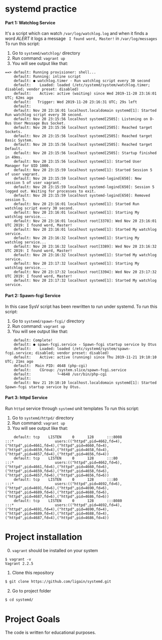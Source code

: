 # systemd  practice

#### Part 1: Watchlog Service
It's a script which can watch `/var/log/watchlog.log` and when it finds a word *ALERT* it logs a message ` I found word, Master!` in `/var/log/messages`
To run this script:
1) Go to `systemd/watchlog/` directory
2) Run command: `vagrant up`
3) You will see output like that:
```
==> default: Running provisioner: shell...
    default: Running: inline script
    default: ● watchlog.timer - Run watchlog script every 30 second
    default:    Loaded: loaded (/etc/systemd/system/watchlog.timer; disabled; vendor preset: disabled)
    default:    Active: active (waiting) since Wed 2019-11-20 23:16:01 UTC; 62ms ago
    default:   Trigger: Wed 2019-11-20 23:16:31 UTC; 29s left
    default: 
    default: Nov 20 23:16:01 localhost.localdomain systemd[1]: Started Run watchlog script every 30 second.
    default: Nov 20 23:15:56 localhost systemd[2505]: Listening on D-Bus User Message Bus Socket.
    default: Nov 20 23:15:56 localhost systemd[2505]: Reached target Sockets.
    default: Nov 20 23:15:56 localhost systemd[2505]: Reached target Basic System.
    default: Nov 20 23:15:56 localhost systemd[2505]: Reached target Default.
    default: Nov 20 23:15:56 localhost systemd[2505]: Startup finished in 49ms.
    default: Nov 20 23:15:56 localhost systemd[1]: Started User Manager for UID 1000.
    default: Nov 20 23:15:59 localhost systemd[1]: Started Session 5 of user vagrant.
    default: Nov 20 23:15:59 localhost systemd-logind[650]: New session 5 of user vagrant.
    default: Nov 20 23:15:59 localhost systemd-logind[650]: Session 5 logged out. Waiting for processes to exit.
    default: Nov 20 23:15:59 localhost systemd-logind[650]: Removed session 5.
    default: Nov 20 23:16:01 localhost systemd[1]: Started Run watchlog script every 30 second.
    default: Nov 20 23:16:01 localhost systemd[1]: Starting My watchlog service...
    default: Nov 20 23:16:01 localhost root[3378]: Wed Nov 20 23:16:01 UTC 2019: I found word, Master!
    default: Nov 20 23:16:01 localhost systemd[1]: Started My watchlog service.
    default: Nov 20 23:16:32 localhost systemd[1]: Starting My watchlog service...
    default: Nov 20 23:16:32 localhost root[3389]: Wed Nov 20 23:16:32 UTC 2019: I found word, Master!
    default: Nov 20 23:16:32 localhost systemd[1]: Started My watchlog service.
    default: Nov 20 23:17:32 localhost systemd[1]: Starting My watchlog service...
    default: Nov 20 23:17:32 localhost root[3394]: Wed Nov 20 23:17:32 UTC 2019: I found word, Master!
    default: Nov 20 23:17:32 localhost systemd[1]: Started My watchlog service.
```
#### Part 2: Spawn-fcgi Service
In this case SysV script has been rewritten to run under systemd.
To run this script:
1) Go to `systemd/spawn-fcgi/` directory
2) Run command: `vagrant up`
3) You will see output like that:
```
    default: Complete!
    default: ● spawn-fcgi.service - Spawn-fcgi startup service by Otus
    default:    Loaded: loaded (/etc/systemd/system/spawn-fcgi.service; disabled; vendor preset: disabled)
    default:    Active: active (running) since Thu 2019-11-21 19:10:10 UTC; 21ms ago
    default:  Main PID: 4648 (php-cgi)
    default:    CGroup: /system.slice/spawn-fcgi.service
    default:            └─4648 /usr/bin/php-cgi
    default: 
    default: Nov 21 19:10:10 localhost.localdomain systemd[1]: Started Spawn-fcgi startup service by Otus.
```
#### Part 3: httpd Service
Run `httpd` service through `systemd` unit templates
To run this script:
1) Go to `systemd/httpd/` directory
2) Run command: `vagrant up`
3) You will see output like that:
```
    default: tcp    LISTEN     0      128      :::8008                 :::*                   users:(("httpd",pid=4662,fd=4),("httpd",pid=4661,fd=4),("httpd",pid=4660,fd=4),("httpd",pid=4659,fd=4),("httpd",pid=4658,fd=4),("httpd",pid=4657,fd=4),("httpd",pid=4656,fd=4))
    default: tcp    LISTEN     0      128      :::80                   :::*                   users:(("httpd",pid=4662,fd=6),("httpd",pid=4661,fd=6),("httpd",pid=4660,fd=6),("httpd",pid=4659,fd=6),("httpd",pid=4658,fd=6),("httpd",pid=4657,fd=6),("httpd",pid=4656,fd=6))
    default: tcp    LISTEN     0      128      :::80                   :::*                   users:(("httpd",pid=4692,fd=6),("httpd",pid=4691,fd=6),("httpd",pid=4690,fd=6),("httpd",pid=4689,fd=6),("httpd",pid=4688,fd=6),("httpd",pid=4687,fd=6),("httpd",pid=4686,fd=6))
    default: tcp    LISTEN     0      128      :::8080                 :::*                   users:(("httpd",pid=4692,fd=4),("httpd",pid=4691,fd=4),("httpd",pid=4690,fd=4),("httpd",pid=4689,fd=4),("httpd",pid=4688,fd=4),("httpd",pid=4687,fd=4),("httpd",pid=4686,fd=4))
```

# Project installation  

0) `vagrant`  should be installed on your system
```
$ vagrant -v
Vagrant 2.2.5
```
1) Clone this repository
```bash  
$ git clone https://github.com/ligain/systemd.git  
``` 
2) Go to project folder
```bash  
$ cd systemd/
```  


# Project Goals 
The code is written for educational purposes.